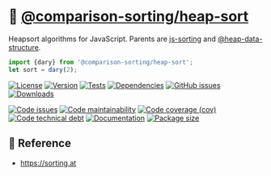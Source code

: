 :octopus:
[@comparison-sorting/heap-sort](https://comparison-sorting.github.io/heap-sort)
==

Heapsort algorithms for JavaScript. Parents are
[js-sorting](https://github.com/make-github-pseudonymous-again/js-sorting)
and
[@heap-data-structure](https://github.com/heap-data-structure/about).

```js
import {dary} from '@comparison-sorting/heap-sort';
let sort = dary(2);
```

[![License](https://img.shields.io/github/license/comparison-sorting/heap-sort.svg)](https://raw.githubusercontent.com/comparison-sorting/heap-sort/main/LICENSE)
[![Version](https://img.shields.io/npm/v/@comparison-sorting/heap-sort.svg)](https://www.npmjs.org/package/@comparison-sorting/heap-sort)
[![Tests](https://img.shields.io/github/workflow/status/comparison-sorting/heap-sort/ci?event=push&label=tests)](https://github.com/comparison-sorting/heap-sort/actions/workflows/ci.yml?query=branch:main)
[![Dependencies](https://img.shields.io/librariesio/github/comparison-sorting/heap-sort.svg)](https://github.com/comparison-sorting/heap-sort/network/dependencies)
[![GitHub issues](https://img.shields.io/github/issues/comparison-sorting/heap-sort.svg)](https://github.com/comparison-sorting/heap-sort/issues)
[![Downloads](https://img.shields.io/npm/dm/@comparison-sorting/heap-sort.svg)](https://www.npmjs.org/package/@comparison-sorting/heap-sort)

[![Code issues](https://img.shields.io/codeclimate/issues/comparison-sorting/heap-sort.svg)](https://codeclimate.com/github/comparison-sorting/heap-sort/issues)
[![Code maintainability](https://img.shields.io/codeclimate/maintainability/comparison-sorting/heap-sort.svg)](https://codeclimate.com/github/comparison-sorting/heap-sort/trends/churn)
[![Code coverage (cov)](https://img.shields.io/codecov/c/gh/comparison-sorting/heap-sort/main.svg)](https://codecov.io/gh/comparison-sorting/heap-sort)
[![Code technical debt](https://img.shields.io/codeclimate/tech-debt/comparison-sorting/heap-sort.svg)](https://codeclimate.com/github/comparison-sorting/heap-sort/trends/technical_debt)
[![Documentation](https://comparison-sorting.github.io/heap-sort/badge.svg)](https://comparison-sorting.github.io/heap-sort/source.html)
[![Package size](https://img.shields.io/bundlephobia/minzip/@comparison-sorting/heap-sort)](https://bundlephobia.com/result?p=@comparison-sorting/heap-sort)

## :scroll: Reference

  - https://sorting.at
